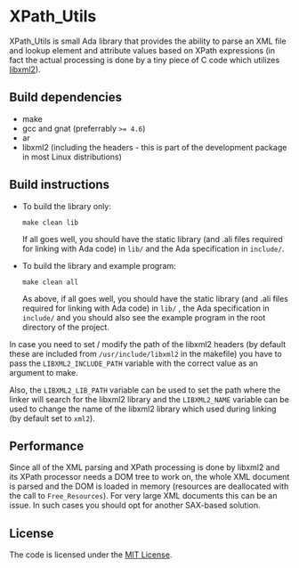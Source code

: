 XPath_Utils
===========

XPath_Utils is small Ada library that provides the ability to parse an XML file
and lookup element and attribute values based on XPath expressions (in fact the
actual processing is done by a tiny piece of C code which utilizes 
[libxml2](http://xmlsoft.org/)).

Build dependencies
------------------

* make
* gcc and gnat (preferrably `>= 4.6`)
* ar
* libxml2 (including the headers - this is part of the development
          package in most Linux distributions)

Build instructions
------------------

* To build the library only:
  
      make clean lib
  
  If all goes well, you should have the static library (and .ali files required
  for linking with Ada code) in `lib/` and the Ada specification in `include/`.

* To build the library and example program:

      make clean all
  
  As above, if all goes well, you should have the static library (and .ali files
  required for linking with Ada code) in `lib/` , the Ada specification in 
  `include/` and you should also see the example program in the root directory 
  of the project.

In case you need to set / modify the path of the libxml2 headers (by default 
these are included from `/usr/include/libxml2` in the makefile) you have to pass
the `LIBXML2_INCLUDE_PATH` variable with the correct value as an argument to 
make.

Also, the `LIBXML2_LIB_PATH` variable can be used to set the path where the
linker will search for the libxml2 library and the `LIBXML2_NAME` variable can
be used to change the name of the libxml2 library which used during linking (by
default set to `xml2`).


Performance
-----------

Since all of the XML parsing and XPath processing is done by libxml2 and its
XPath processor needs a DOM tree to work on, the whole XML document is parsed
and the DOM is loaded in memory (resources are deallocated with the call to 
`Free_Resources`). 
For very large XML documents this can be an issue. In such cases you should opt
for another SAX-based solution.

License
-------

The code is licensed under the 
[MIT License](https://opensource.org/licenses/MIT).
